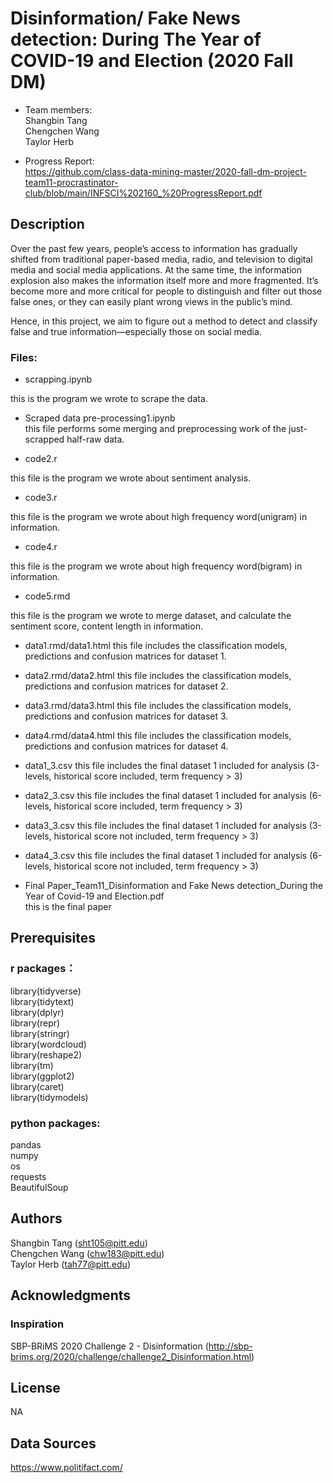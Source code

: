 # Disinformation/ Fake News detection: During The Year of COVID-19 and Election (2020 Fall DM)

* Team members:   
Shangbin Tang  
Chengchen Wang <br>
Taylor Herb

* Progress Report:    
https://github.com/class-data-mining-master/2020-fall-dm-project-team11-procrastinator-club/blob/main/INFSCI%202160_%20ProgressReport.pdf  



## Description  

Over the past few years, people’s access to information has gradually shifted from traditional paper-based media, radio, and television to digital media and social media applications. At the same time, the information explosion also makes the information itself more and more fragmented. It’s become more and more critical for people to distinguish and filter out those false ones, or they can easily plant wrong views in the public’s mind.

Hence, in this project, we aim to figure out a method to detect and classify false and true information—especially those on social media.

### Files:  
* scrapping.ipynb  

this is the program we wrote to scrape the data.    
  
* Scraped data pre-processing1.ipynb  
this file performs some merging and preprocessing work of the just-scrapped half-raw data.  

* code2.r  

this file is the program we wrote about sentiment analysis.  

* code3.r  

this file is the program we wrote about high frequency word(unigram) in information.  

* code4.r  

this file is the program we wrote about high frequency word(bigram) in information.  

* code5.rmd

this file is the program we wrote to merge dataset, and calculate the sentiment score, content length in information.

* data1.rmd/data1.html
this file includes the classification models, predictions and confusion matrices for dataset 1.

* data2.rmd/data2.html
this file includes the classification models, predictions and confusion matrices for dataset 2.

* data3.rmd/data3.html
this file includes the classification models, predictions and confusion matrices for dataset 3.

* data4.rmd/data4.html
this file includes the classification models, predictions and confusion matrices for dataset 4.

* data1_3.csv
this file includes the final dataset 1 included for analysis (3-levels, historical score included, term frequency > 3)

* data2_3.csv
this file includes the final dataset 1 included for analysis (6-levels, historical score included, term frequency > 3)

* data3_3.csv
this file includes the final dataset 1 included for analysis (3-levels, historical score not included, term frequency > 3)

* data4_3.csv
this file includes the final dataset 1 included for analysis (6-levels, historical score not included, term frequency > 3)

* Final Paper_Team11_Disinformation and Fake News detection_During the Year of Covid-19 and Election.pdf  
this is the final paper  


## Prerequisites
### r packages：  
library(tidyverse)   
library(tidytext)  
library(dplyr)  
library(repr)  
library(stringr)  
library(wordcloud)  
library(reshape2)  
library(tm)   
library(ggplot2)<br>
library(caret)<br>
library(tidymodels)

### python packages:
pandas  
numpy  
os  
requests  
BeautifulSoup  

## Authors
Shangbin Tang (sht105@pitt.edu)  
Chengchen Wang (chw183@pitt.edu)  
Taylor Herb (tah77@pitt.edu)

## Acknowledgments

### Inspiration
SBP-BRiMS 2020 Challenge 2 - Disinformation (http://sbp-brims.org/2020/challenge/challenge2_Disinformation.html)  

## License
NA

## Data Sources  
https://www.politifact.com/  
